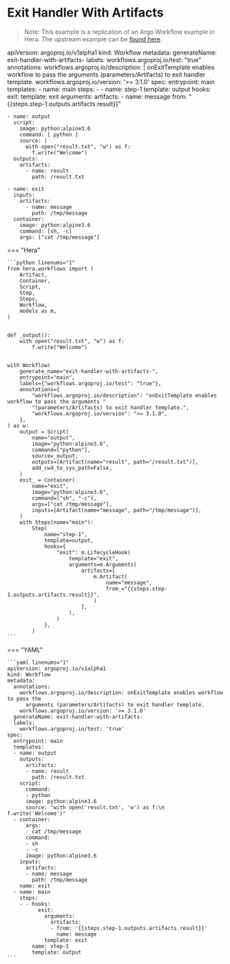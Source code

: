 # Exit Handler With Artifacts

> Note: This example is a replication of an Argo Workflow example in Hera. The upstream example can be [found here](https://github.com/argoproj/argo-workflows/blob/master/examples/exit-handler-with-artifacts.yaml).

apiVersion: argoproj.io/v1alpha1
kind: Workflow
metadata:
  generateName: exit-handler-with-artifacts-
  labels:
    workflows.argoproj.io/test: "true"
  annotations:
    workflows.argoproj.io/description: |
      onExitTemplate enables workflow to pass the arguments (parameters/Artifacts) to exit handler template.
    workflows.argoproj.io/version: '>= 3.1.0'
spec:
  entrypoint: main
  templates:
    - name: main
      steps:
        - - name: step-1
            template: output
            hooks:
              exit:
                template: exit
                arguments:
                  artifacts:
                    - name: message
                      from: "{{steps.step-1.outputs.artifacts.result}}"

    - name: output
      script:
        image: python:alpine3.6
        command: [ python ]
        source: |
          with open("result.txt", "w") as f:
            f.write("Welcome")
      outputs:
        artifacts:
          - name: result
            path: /result.txt

    - name: exit
      inputs:
        artifacts:
          - name: message
            path: /tmp/message
      container:
        image: python:alpine3.6
        command: [sh, -c]
        args: ["cat /tmp/message"]


=== "Hera"

    ```python linenums="1"
    from hera.workflows import (
        Artifact,
        Container,
        Script,
        Step,
        Steps,
        Workflow,
        models as m,
    )


    def _output():
        with open("result.txt", "w") as f:
            f.write("Welcome")


    with Workflow(
        generate_name="exit-handler-with-artifacts-",
        entrypoint="main",
        labels={"workflows.argoproj.io/test": "true"},
        annotations={
            "workflows.argoproj.io/description": "onExitTemplate enables workflow to pass the arguments "
            "(parameters/Artifacts) to exit handler template.",
            "workflows.argoproj.io/version": ">= 3.1.0",
        },
    ) as w:
        output = Script(
            name="output",
            image="python:alpine3.6",
            command=["python"],
            source=_output,
            outputs=[Artifact(name="result", path="/result.txt")],
            add_cwd_to_sys_path=False,
        )
        exit_ = Container(
            name="exit",
            image="python:alpine3.6",
            command=["sh", "-c"],
            args=["cat /tmp/message"],
            inputs=[Artifact(name="message", path="/tmp/message")],
        )
        with Steps(name="main"):
            Step(
                name="step-1",
                template=output,
                hooks={
                    "exit": m.LifecycleHook(
                        template="exit",
                        arguments=m.Arguments(
                            artifacts=[
                                m.Artifact(
                                    name="message",
                                    from_="{{steps.step-1.outputs.artifacts.result}}",
                                )
                            ],
                        ),
                    )
                },
            )
    ```

=== "YAML"

    ```yaml linenums="1"
    apiVersion: argoproj.io/v1alpha1
    kind: Workflow
    metadata:
      annotations:
        workflows.argoproj.io/description: onExitTemplate enables workflow to pass the
          arguments (parameters/Artifacts) to exit handler template.
        workflows.argoproj.io/version: '>= 3.1.0'
      generateName: exit-handler-with-artifacts-
      labels:
        workflows.argoproj.io/test: 'true'
    spec:
      entrypoint: main
      templates:
      - name: output
        outputs:
          artifacts:
          - name: result
            path: /result.txt
        script:
          command:
          - python
          image: python:alpine3.6
          source: "with open('result.txt', 'w') as f:\n    f.write('Welcome')"
      - container:
          args:
          - cat /tmp/message
          command:
          - sh
          - -c
          image: python:alpine3.6
        inputs:
          artifacts:
          - name: message
            path: /tmp/message
        name: exit
      - name: main
        steps:
        - - hooks:
              exit:
                arguments:
                  artifacts:
                  - from: '{{steps.step-1.outputs.artifacts.result}}'
                    name: message
                template: exit
            name: step-1
            template: output
    ```

